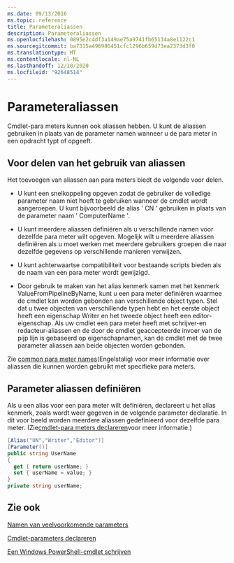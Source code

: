 ```yaml
---
ms.date: 09/13/2016
ms.topic: reference
title: Parameteraliassen
description: Parameteraliassen
ms.openlocfilehash: 0895e2c4df3a149ae75a9741fb65134a8e1122c1
ms.sourcegitcommit: ba7315a496986451cfc1296b659d73ea2373d3f0
ms.translationtype: MT
ms.contentlocale: nl-NL
ms.lasthandoff: 12/10/2020
ms.locfileid: "92648514"
---
```

# <a name="parameter-aliases"></a>Parameteraliassen

Cmdlet-para meters kunnen ook aliassen hebben. U kunt de aliassen gebruiken in plaats van de parameter namen wanneer u de para meter in een opdracht typt of opgeeft.

## <a name="benefits-of-using-aliases"></a>Voor delen van het gebruik van aliassen

Het toevoegen van aliassen aan para meters biedt de volgende voor delen.

- U kunt een snelkoppeling opgeven zodat de gebruiker de volledige parameter naam niet hoeft te gebruiken wanneer de cmdlet wordt aangeroepen. U kunt bijvoorbeeld de alias ' CN ' gebruiken in plaats van de parameter naam ' ComputerName '.

- U kunt meerdere aliassen definiëren als u verschillende namen voor dezelfde para meter wilt opgeven. Mogelijk wilt u meerdere aliassen definiëren als u moet werken met meerdere gebruikers groepen die naar dezelfde gegevens op verschillende manieren verwijzen.

- U kunt achterwaartse compatibiliteit voor bestaande scripts bieden als de naam van een para meter wordt gewijzigd.

- Door gebruik te maken van het alias kenmerk samen met het kenmerk ValueFromPipelineByName, kunt u een para meter definiëren waarmee de cmdlet kan worden gebonden aan verschillende object typen. Stel dat u twee objecten van verschillende typen hebt en het eerste object heeft een eigenschap Writer en het tweede object heeft een editor-eigenschap. Als uw cmdlet een para meter heeft met schrijver-en redacteur-aliassen en de door de cmdlet geaccepteerde invoer van de pijp lijn is gebaseerd op eigenschapnamen, kan de cmdlet met de twee parameter aliassen aan beide objecten worden gebonden.

Zie [common para meter names](./common-parameter-names.md)(Engelstalig) voor meer informatie over aliassen die kunnen worden gebruikt met specifieke para meters.

## <a name="defining-parameter-aliases"></a>Parameter aliassen definiëren

Als u een alias voor een para meter wilt definiëren, declareert u het alias kenmerk, zoals wordt weer gegeven in de volgende parameter declaratie. In dit voor beeld worden meerdere aliassen gedefinieerd voor dezelfde para meter. (Zie[cmdlet-para meters declareren](./how-to-declare-cmdlet-parameters.md)voor meer informatie.)

```csharp
[Alias("UN","Writer","Editor")]
[Parameter()]
public string UserName
{
  get { return userName; }
  set { userName = value; }
}
private string userName;
```

## <a name="see-also"></a>Zie ook

[Namen van veelvoorkomende parameters](./common-parameter-names.md)

[Cmdlet-parameters declareren](./how-to-declare-cmdlet-parameters.md)

[Een Windows PowerShell-cmdlet schrijven](./writing-a-windows-powershell-cmdlet.md)

